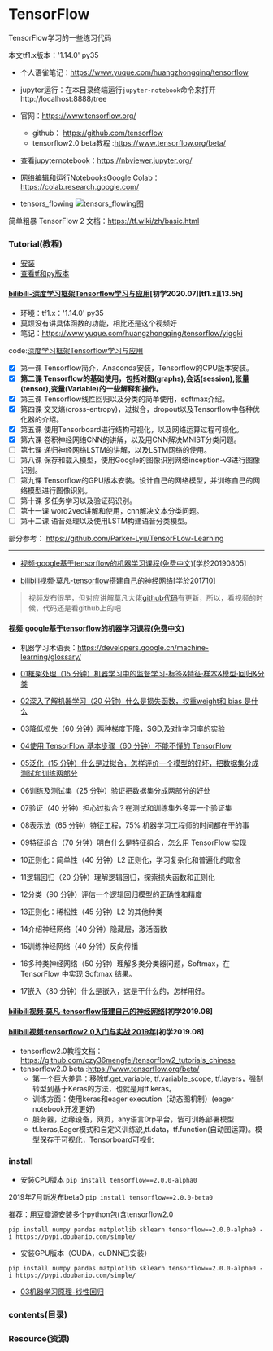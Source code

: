 # TensorFlow
TensorFlow学习的一些练习代码

本文tf1.x版本：'1.14.0' py35

* 个人语雀笔记：https://www.yuque.com/huangzhongqing/tensorflow

* jupyter运行：在本目录终端运行`jupyter-notebook`命令来打开http://localhost:8888/tree

* 官网：https://www.tensorflow.org/
    * github： https://github.com/tensorflow
    * tensorflow2.0 beta教程 :https://www.tensorflow.org/beta/
* 查看jupyternotebook：https://nbviewer.jupyter.org/
* 网络编辑和运行NotebooksGoogle Colab：https://colab.research.google.com/
* tensors_flowing
![tensors_flowing图](https://www.tensorflow.org/images/tensors_flowing.gif)



简单粗暴 TensorFlow 2 文档：https://tf.wiki/zh/basic.html


### Tutorial(教程)

* [安装](00TensorFlow基本概念和安装方法.ipynb)
* [查看tf和py版本](02.01tensorflow学习笔记一：查看版本号.ipynb)

#### [bilibili-深度学习框架Tensorflow学习与应用](https://www.bilibili.com/video/BV1kW411W7pZ)[初学2020.07][tf1.x][13.5h]

* 环境：tf1.x：'1.14.0' py35
* 莫烦没有讲具体函数的功能，相比还是这个视频好
* 笔记：https://www.yuque.com/huangzhongqing/tensorflow/yiggki

code:[深度学习框架Tensorflow学习与应用](./深度学习框架Tensorflow学习与应用)
* [x] 第一课 Tensorflow简介，Anaconda安装，Tensorflow的CPU版本安装。
* [x] **第二课 Tensorflow的基础使用，包括对图(graphs),会话(session),张量(tensor),变量(Variable)的一些解释和操作。**
* [x] 第三课 Tensorflow线性回归以及分类的简单使用，softmax介绍。
* [x] 第四课 交叉熵(cross-entropy)，过拟合，dropout以及Tensorflow中各种优化器的介绍。
* [x] 第五课 使用Tensorboard进行结构可视化，以及网络运算过程可视化。
* [x] 第六课 卷积神经网络CNN的讲解，以及用CNN解决MNIST分类问题。
* [ ] 第七课 递归神经网络LSTM的讲解，以及LSTM网络的使用。
* [ ] 第八课 保存和载入模型，使用Google的图像识别网络inception-v3进行图像识别。
* [ ] 第九课 Tensorflow的GPU版本安装。设计自己的网络模型，并训练自己的网络模型进行图像识别。
* [ ] 第十课 多任务学习以及验证码识别。
* [ ] 第十一课 word2vec讲解和使用，cnn解决文本分类问题。
* [ ] 第十二课 语音处理以及使用LSTM构建语音分类模型。

部分参考： https://github.com/Parker-Lyu/TensorFLow-Learning

---


* [视频·google基于tensorflow的机器学习课程(免费中文)](https://developers.google.cn/machine-learning/crash-course/)[学於20190805]


* [bilibili视频·莫凡-tensorflow搭建自己的神经网络](https://www.bilibili.com/video/av16001891?zw)[学於201710]
>视频发布很早，但对应讲解莫凡大佬[github代码](https://github.com/MorvanZhou/Tensorflow-Tutorial)有更新，所以，看视频的时候，代码还是看github上的吧



#### [视频·google基于tensorflow的机器学习课程(免费中文)](https://developers.google.cn/machine-learning/crash-course/)

* 机器学习术语表：https://developers.google.cn/machine-learning/glossary/
* [01框架处理（15 分钟）机器学习中的监督学习-标签&特征·样本&模型·回归&分类](./google_tensorflow/01框架处理.md)

* [02深入了解机器学习（20 分钟）什么是损失函数，权重weight和 bias 是什么](/google_tensorflow/02深入了解机器学习.md)
* [03降低损失（60 分钟）两种梯度下降，SGD,及对lr学习率的实验](/google_tensorflow/03降低损失.md)
* [04使用 TensorFlow 基本步骤（60 分钟）不能不懂的 TensorFlow](/google_tensorflow/04使用TensorFlow的基本步骤.md)
* [05泛化（15 分钟）什么是过拟合，怎样评价一个模型的好坏，把数据集分成测试和训练两部分](/google_tensorflow/泛化.md)
* 06训练及测试集（25 分钟）验证把数据集分成两部分的好处
* 07验证（40 分钟）担心过拟合？在测试和训练集外多弄一个验证集
* 08表示法（65 分钟）特征工程，75% 机器学习工程师的时间都在干的事
* 09特征组合（70 分钟）明白什么是特征组合，怎么用 TensorFlow 实现
* 10正则化：简单性（40 分钟）L2 正则化，学习复杂化和普遍化的取舍
* 11逻辑回归（20 分钟）理解逻辑回归，探索损失函数和正则化
* 12分类（90 分钟）评估一个逻辑回归模型的正确性和精度
* 13正则化：稀松性（45 分钟）L2 的其他种类
* 14介绍神经网络（40 分钟）隐藏层，激活函数
* 15训练神经网络（40 分钟）反向传播
* 16多种类神经网络（50 分钟）理解多类分类器问题，Softmax，在 TensorFlow 中实现 Softmax 结果。
* 17嵌入（80 分钟）什么是嵌入，这是干什么的，怎样用好。


#### [bilibili视频·莫凡-tensorflow搭建自己的神经网络](https://www.bilibili.com/video/av16001891?zw)[初学2019.08]



#### [bilibili视频·tensorflow2.0入门与实战 2019年](https://www.bilibili.com/video/av62215565?from=search&seid=1287497745063342076)[初学2019.08]

* tensorflow2.0教程文档：https://github.com/czy36mengfei/tensorflow2_tutorials_chinese
* tensorflow2.0 beta :https://www.tensorflow.org/beta/
    * 第一个巨大差异：移除tf.get_variable, tf.variable_scope, tf.layers，强制转型到基于Keras的方法，也就是用tf.keras。
    * 训练方面：使用keras和eager execution（动态图机制）(eager notebook开发更好)
    * 服务器，边缘设备，网页，any语言0rp平台，皆可训练部署模型
    * tf.keras,Eager模式和自定义训练说,tf.data，tf.function(自动图运算)。模型保存于可视化，Tensorboard可视化



### install

* 安装CPU版本
`pip install tensorflow==2.0.0-alpha0`

2019年7月新发布beta0
`pip install tensorflow==2.0.0-beta0`

推荐：用豆瓣源安装多个python包(含tensorflow2.0

`pip install numpy pandas matplotlib sklearn tensorflow==2.0.0-alpha0 -i https://pypi.doubanio.com/simple/`

* 安装GPU版本（CUDA，cuDNN已安装）

`pip install numpy pandas matplotlib sklearn tensorflow==2.0.0-alpha0 -i https://pypi.doubanio.com/simple/`


* [03机器学习原理-线性回归](./tensorflow2.0/)











### contents(目录)


### Resource(资源)


